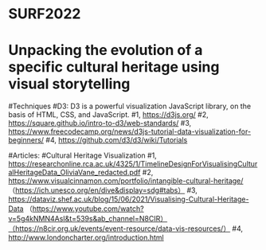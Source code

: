 # SURF2022 
# Unpacking the evolution of a specific cultural heritage using visual storytelling

#Techniques
#D3: D3 is a powerful visualization JavaScript library, on the basis of HTML, CSS, and JavaScript.
#1, https://d3js.org/
#2, https://square.github.io/intro-to-d3/web-standards/
#3, https://www.freecodecamp.org/news/d3js-tutorial-data-visualization-for-beginners/
#4, https://github.com/d3/d3/wiki/Tutorials


#Articles:
#Cultural Heritage Visualization
#1, https://researchonline.rca.ac.uk/4325/1/TimelineDesignForVisualisingCulturalHeritageData_OliviaVane_redacted.pdf
#2, https://www.visualcinnamon.com/portfolio/intangible-cultural-heritage/ （https://ich.unesco.org/en/dive&display=sdg#tabs）
#3,  https://dataviz.shef.ac.uk/blog/15/06/2021/Visualising-Cultural-Heritage-Data （https://www.youtube.com/watch?v=5g4kNMN4AsI&t=539s&ab_channel=N8CIR）（https://n8cir.org.uk/events/event-resource/data-vis-resources/）
#4, http://www.londoncharter.org/introduction.html
